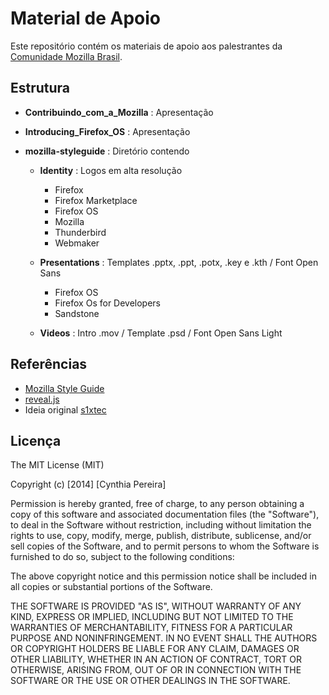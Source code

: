 # Material de Apoio

Este repositório contém os materiais de apoio aos palestrantes da [Comunidade Mozilla Brasil](http://www.mozillabrasil.org.br).

## Estrutura

+ **Contribuindo_com_a_Mozilla** : Apresentação

+ **Introducing_Firefox_OS** : Apresentação

+ **mozilla-styleguide** : Diretório contendo

	+ **Identity** : Logos em alta resolução
		+ Firefox
		+ Firefox Marketplace
		+ Firefox OS
		+ Mozilla
		+ Thunderbird
		+ Webmaker

	+ **Presentations** : Templates .pptx, .ppt, .potx, .key e .kth / Font Open Sans
		+ Firefox OS
		+ Firefox Os for Developers
		+ Sandstone

	+ **Videos** : Intro .mov / Template .psd / Font Open Sans Light

## Referências ##

* [Mozilla Style Guide](https://www.mozilla.org/en-US/styleguide/)
* [reveal.js](https://github.com/hakimel/reveal.js/)
* Ideia original [s1xtec](https://github.com/s1xtec/palestras)

## Licença

The MIT License (MIT)

Copyright (c) [2014] [Cynthia Pereira]

Permission is hereby granted, free of charge, to any person obtaining a copy of
this software and associated documentation files (the "Software"), to deal in
the Software without restriction, including without limitation the rights to
use, copy, modify, merge, publish, distribute, sublicense, and/or sell copies of
the Software, and to permit persons to whom the Software is furnished to do so,
subject to the following conditions:

The above copyright notice and this permission notice shall be included in all
copies or substantial portions of the Software.

THE SOFTWARE IS PROVIDED "AS IS", WITHOUT WARRANTY OF ANY KIND, EXPRESS OR
IMPLIED, INCLUDING BUT NOT LIMITED TO THE WARRANTIES OF MERCHANTABILITY, FITNESS
FOR A PARTICULAR PURPOSE AND NONINFRINGEMENT. IN NO EVENT SHALL THE AUTHORS OR
COPYRIGHT HOLDERS BE LIABLE FOR ANY CLAIM, DAMAGES OR OTHER LIABILITY, WHETHER
IN AN ACTION OF CONTRACT, TORT OR OTHERWISE, ARISING FROM, OUT OF OR IN
CONNECTION WITH THE SOFTWARE OR THE USE OR OTHER DEALINGS IN THE SOFTWARE.
